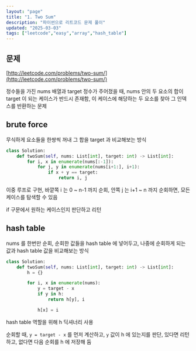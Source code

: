 ```yaml
---
layout: "page"
title: "1. Two Sum"
description: "파이썬으로 리트코드 문제 풀이"
updated: "2025-03-03"
tags: ["leetcode","easy","array","hash_table"]
---
```


## 문제

[http://leetcode.com/problems/two-sum/](http://leetcode.com/problems/two-sum/)

정수들을 가진 nums 배열과 target 정수가 주어졌을 때, nums 안의 두 요소의 합이 target 이 되는 케이스가 반드시 존재함, 이 케이스에 해당하는 두 요소를 찾아 그 인덱스를 반환하는 문제

## brute force

무식하게 요소들을 한쌍씩 꺼내 그 합을 target 과 비교해보는 방식

```python
class Solution:
    def twoSum(self, nums: List[int], target: int) -> List[int]:
        for i, x in enumerate(nums[:-1]):
            for j, y in enumerate(nums[i+1:], i+1):
                if x + y == target:
                    return i, j
```

이중 루프로 구현, 바깥쪽 i 는 0 ~ n-1 까지 순회, 안쪽 j 는 i+1 ~ n 까지 순회하면, 모든 케이스를 탐색할 수 있음

if 구문에서 원하는 케이스인지 판단하고 리턴

## hash table

nums 를 한번만 순회, 순회한 값들을 hash table 에 넣어두고, 나중에 순회하게 되는 값과 hash table 값을 비교해보는 방식

```python
class Solution:
    def twoSum(self, nums: List[int], target: int) -> List[int]:
        h = {}

        for i, x in enumerate(nums):
            y = target - x
            if y in h:
                return h[y], i

            h[x] = i
```

hash table 역할을 위해 h 딕셔너리 사용

순회할 때, `y = target - x` 를 먼저 계산하고, `y` 값이 h 에 있는지를 판단, 있다면 리턴하고, 없다면 다음 순회를 h 에 저장해 둠